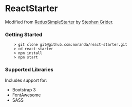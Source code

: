 # ReactStarter

Modified from [ReduxSimpleStarter](https://github.com/StephenGrider/ReduxSimpleStarter) by [Stephen Grider](https://github.com/StephenGrider).

### Getting Started

```
	> git clone git@github.com:noranda/react-starter.git
	> cd react-starter
	> npm install
	> npm start
```

### Supported Libraries

Includes support for:
* Bootstrap 3
* FontAwesome
* SASS
